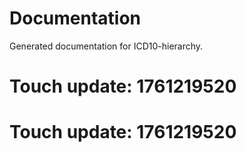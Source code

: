 # Documentation

Generated documentation for ICD10-hierarchy.

# Touch update: 1761219520

# Touch update: 1761219520

